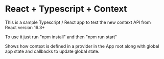 React + Typescript + Context
============================

This is a sample Typescript / React app to test the new context API from React version 16.3+

To use it just run "npm install" and then "npm run start"

Shows how context is defined in a provider in the App root along with global app state and callbacks to update global
state.